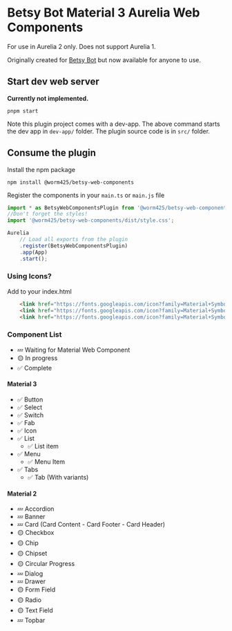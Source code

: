 # Betsy Bot Material 3 Aurelia Web Components
For use in Aurelia 2 only. Does not support Aurelia 1.

Originally created for [Betsy Bot](https://betsybot.xyz/) but now available for anyone to use.

## Start dev web server
**Currently not implemented.**

    pnpm start

Note this plugin project comes with a dev-app. The above command starts the dev app in `dev-app/` folder. The plugin source code is in `src/` folder.

## Consume the plugin

Install the npm package

    npm install @worm425/betsy-web-components

Register the components in your `main.ts` or `main.js` file
```js
import * as BetsyWebComponentsPlugin from '@worm425/betsy-web-components';
//Don't forget the styles!
import '@worm425/betsy-web-components/dist/style.css';

Aurelia
    // Load all exports from the plugin
    .register(BetsyWebComponentsPlugin)
    .app(App)
    .start();
```

### Using Icons?
Add to your index.html
```html
    <link href="https://fonts.googleapis.com/icon?family=Material+Symbols+Outlined" rel="stylesheet">
    <link href="https://fonts.googleapis.com/icon?family=Material+Symbols+Rounded" rel="stylesheet">
    <link href="https://fonts.googleapis.com/icon?family=Material+Symbols+Sharp" rel="stylesheet">
```


### Component List

*   💤 Waiting for Material Web Component
*   🟡 In progress
*   ✅ Complete

#### Material 3
* ✅ Button
* ✅ Select
* ✅ Switch
* ✅ Fab
* ✅ Icon
* ✅ List
  * ✅ List item
* ✅ Menu
  * ✅ Menu Item
* ✅ Tabs
  * ✅ Tab (With variants)

#### Material 2
* 💤 Accordion
* 💤 Banner
* 💤 Card (Card Content - Card Footer - Card Header)
* 🟡 Checkbox
* 🟡 Chip
* 🟡 Chipset
* 🟡 Circular Progress
* 💤 Dialog
* 💤 Drawer
* 🟡 Form Field
* 🟡 Radio
* 🟡 Text Field
* 💤 Topbar
